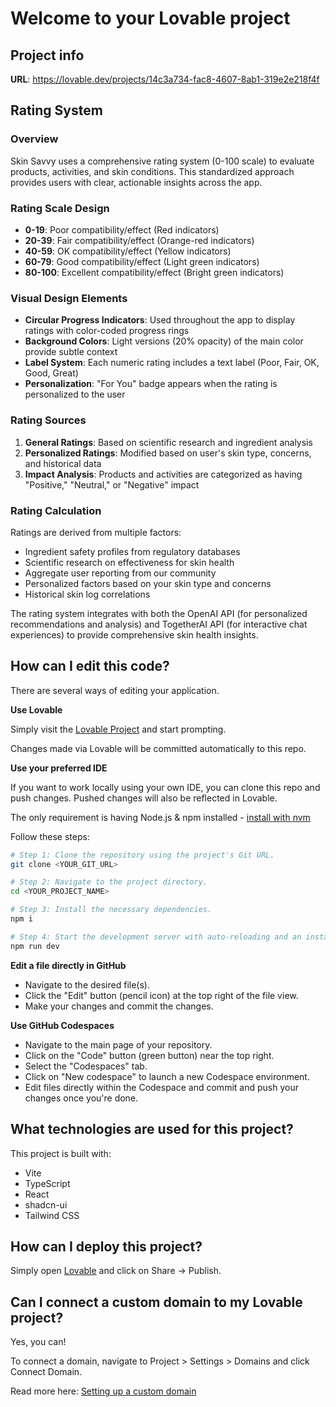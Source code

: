 # Welcome to your Lovable project

## Project info

**URL**: https://lovable.dev/projects/14c3a734-fac8-4607-8ab1-319e2e218f4f

## Rating System

### Overview
Skin Savvy uses a comprehensive rating system (0-100 scale) to evaluate products, activities, and skin conditions. This standardized approach provides users with clear, actionable insights across the app.

### Rating Scale Design
- **0-19**: Poor compatibility/effect (Red indicators)
- **20-39**: Fair compatibility/effect (Orange-red indicators)
- **40-59**: OK compatibility/effect (Yellow indicators)
- **60-79**: Good compatibility/effect (Light green indicators)
- **80-100**: Excellent compatibility/effect (Bright green indicators)

### Visual Design Elements
- **Circular Progress Indicators**: Used throughout the app to display ratings with color-coded progress rings
- **Background Colors**: Light versions (20% opacity) of the main color provide subtle context
- **Label System**: Each numeric rating includes a text label (Poor, Fair, OK, Good, Great)
- **Personalization**: "For You" badge appears when the rating is personalized to the user

### Rating Sources
1. **General Ratings**: Based on scientific research and ingredient analysis
2. **Personalized Ratings**: Modified based on user's skin type, concerns, and historical data
3. **Impact Analysis**: Products and activities are categorized as having "Positive," "Neutral," or "Negative" impact

### Rating Calculation
Ratings are derived from multiple factors:
- Ingredient safety profiles from regulatory databases
- Scientific research on effectiveness for skin health
- Aggregate user reporting from our community
- Personalized factors based on your skin type and concerns
- Historical skin log correlations

The rating system integrates with both the OpenAI API (for personalized recommendations and analysis) and TogetherAI API (for interactive chat experiences) to provide comprehensive skin health insights.

## How can I edit this code?

There are several ways of editing your application.

**Use Lovable**

Simply visit the [Lovable Project](https://lovable.dev/projects/14c3a734-fac8-4607-8ab1-319e2e218f4f) and start prompting.

Changes made via Lovable will be committed automatically to this repo.

**Use your preferred IDE**

If you want to work locally using your own IDE, you can clone this repo and push changes. Pushed changes will also be reflected in Lovable.

The only requirement is having Node.js & npm installed - [install with nvm](https://github.com/nvm-sh/nvm#installing-and-updating)

Follow these steps:

```sh
# Step 1: Clone the repository using the project's Git URL.
git clone <YOUR_GIT_URL>

# Step 2: Navigate to the project directory.
cd <YOUR_PROJECT_NAME>

# Step 3: Install the necessary dependencies.
npm i

# Step 4: Start the development server with auto-reloading and an instant preview.
npm run dev
```

**Edit a file directly in GitHub**

- Navigate to the desired file(s).
- Click the "Edit" button (pencil icon) at the top right of the file view.
- Make your changes and commit the changes.

**Use GitHub Codespaces**

- Navigate to the main page of your repository.
- Click on the "Code" button (green button) near the top right.
- Select the "Codespaces" tab.
- Click on "New codespace" to launch a new Codespace environment.
- Edit files directly within the Codespace and commit and push your changes once you're done.

## What technologies are used for this project?

This project is built with:

- Vite
- TypeScript
- React
- shadcn-ui
- Tailwind CSS

## How can I deploy this project?

Simply open [Lovable](https://lovable.dev/projects/14c3a734-fac8-4607-8ab1-319e2e218f4f) and click on Share -> Publish.

## Can I connect a custom domain to my Lovable project?

Yes, you can!

To connect a domain, navigate to Project > Settings > Domains and click Connect Domain.

Read more here: [Setting up a custom domain](https://docs.lovable.dev/tips-tricks/custom-domain#step-by-step-guide)
